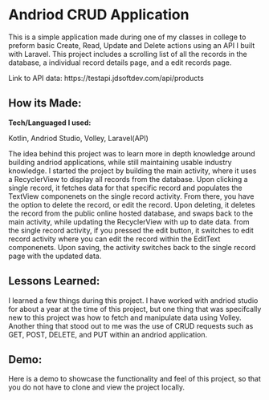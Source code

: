 <h1>Andriod CRUD Application</h1>
<p>This is a simple application made during one of my classes in college to preform basic Create, Read, Update and Delete actions using an API I built with Laravel. This project includes a scrolling list of all the records in the database, a individual record details page, and a edit records page.</p>
<p>Link to API data: https://testapi.jdsoftdev.com/api/products</p>
<h2>How its Made:</h2>
<strong>Tech/Languaged I used: </strong><p>Kotlin, Andriod Studio, Volley, Laravel(API)</p>
<p>The idea behind this project was to learn more in depth knowledge around building andriod applications, while still maintaining usable industry knowledge. I started the project by building the main activity, where it uses a RecyclerView to display all records from the database. Upon clicking a single record, it fetches data for that specific record and populates the TextView componenets on the single record activity. From there, you have the option to delete the record, or edit the record. Upon deleting, it deletes the record from the public online hosted database, and swaps back to the main activity, while updating the RecyclerView with up to date data. from the single record activity, if you pressed the edit button, it switches to edit record activity where you can edit the record within the EditText componenets. Upon saving, the activity switches back to the single record page with the updated data.</p>
<h2>Lessons Learned:</h2>
<p>I learned a few things during this project. I have worked with andriod studio for about a year at the time of this project, but one thing that was specifcally new to this project was how to fetch and manipulate data using Volley. Another thing that stood out to me was the use of CRUD requests such as GET, POST, DELETE, and PUT within an andriod application.</p>
<h2>Demo: </h2>
<p>Here is a demo to showcase the functionality and feel of this project, so that you do not have to clone and view the project locally.</p>
